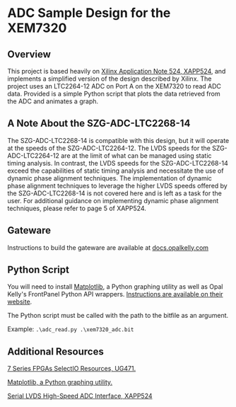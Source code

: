 # ADC Sample Design for the XEM7320
## Overview
This project is based heavily on [Xilinx Application Note 524, XAPP524](https://www.xilinx.com/support/documentation/application_notes/xapp524-serial-lvds-adc-interface.pdf), and implements a simplified version of the design described by Xilinx. The project uses an LTC2264-12 ADC on Port A on the XEM7320 to read ADC data. Provided is a simple Python script that plots the data retrieved from the ADC and animates a graph. 

## A Note About the SZG-ADC-LTC2268-14
The SZG-ADC-LTC2268-14 is compatible with this design, but it will operate at the speeds of the SZG-ADC-LTC2264-12. The LVDS speeds for the SZG-ADC-LTC2264-12 are at the limit of what can be managed using static timing analysis. In contrast, the LVDS speeds for the SZG-ADC-LTC2268-14 exceed the capabilities of static timing analysis and necessitate the use of dynamic phase alignment techniques.
The implementation of dynamic phase alignment techniques to leverage the higher LVDS speeds offered by the SZG-ADC-LTC2268-14 is not covered here and is left as a task for the user. For additional guidance on implementing dynamic phase alignment techniques, please refer to page 5 of XAPP524.

## Gateware
Instructions to build the gateware are available at [docs.opalkelly.com](https://docs.opalkelly.com/syzygy-peripherals/szg-adc-ltc226x/syzygy-adc-ltc226x-reference-design)

## Python Script
You will need to install [Matplotlib](https://matplotlib.org/), a Python graphing utility as well as Opal Kelly's FrontPanel Python API wrappers. [Instructions are available on their website](https://docs.opalkelly.com/fpsdk/frontpanel-api/programming-languages/).

The Python script must be called with the path to the bitfile as an argument. 

Example: `.\adc_read.py .\xem7320_adc.bit`

## Additional Resources
[7 Series FPGAs SelectIO Resources, UG471.](https://docs.xilinx.com/v/u/en-US/ug471_7Series_SelectIO)

[Matplotlib, a Python graphing utility.](https://matplotlib.org/)

[Serial LVDS High-Speed ADC Interface, XAPP524](https://www.xilinx.com/support/documentation/application_notes/xapp524-serial-lvds-adc-interface.pdf)
